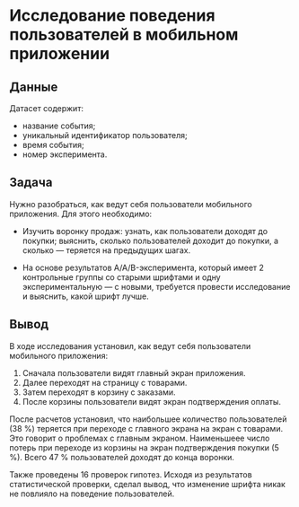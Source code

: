 # Исследование поведения пользователей в мобильном приложении
## Данные
Датасет содержит:
- название события;
- уникальный идентификатор пользователя;
- время события;
- номер эксперимента.
## Задача
Нужно разобраться, как ведут себя пользователи мобильного приложения. Для этого необходимо:

- Изучить воронку продаж: узнать, как пользователи доходят до покупки; выяснить, сколько пользователей доходит до покупки, а сколько — теряется на предыдущих шагах.

- На основе результатов A/A/B-эксперимента, который имеет 2 контрольные группы со старыми шрифтами и одну экспериментальную — с новыми, требуется провести исследование и выяснить, какой шрифт лучше.
## Вывод
В ходе исследования установил, как ведут себя пользователи мобильного приложения: 
1. Сначала пользователи видят главный экран приложения.
2. Далее переходят на страницу с товарами.
3. Затем переходят в корзину с заказами.
4. После корзины пользователи видят экран подтверждения оплаты.

После расчетов установил, что наибольшее количество пользователей (38 %) теряется при переходе с главного экрана на экран с товарами. Это говорит о проблемах с главным экраном. Наименьшеее число потерь при переходе из корзины на экран подтверждения покупки (5 %). Всего 47 % пользователей доходят до конца воронки.

Также проведены 16 проверок гипотез. Исходя из результатов статистической проверки, сделал вывод, что изменение шрифта никак не повлияло на поведение пользователей.
